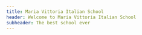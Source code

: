 ```yaml
---
title: Maria Vittoria Italian School
header: Welcome to Maria Vittoria Italian School
subheader: The best school ever
---
```


